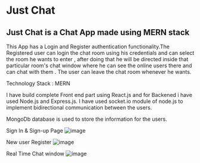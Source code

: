 # Just Chat

## Just Chat is a Chat App made using MERN stack 

This App has a Login and Register authentication functionality.The Registered user can login the chat room using his credentials and can select the room he wants to enter , after doing that he will be directed inside that particular room's chat window where he can see the online users there and can chat with them . The user can leave the chat room whenever he wants.

Technology Stack : MERN

I have build complete Front end part using React.js and for Backened i have used Node.js and Express.js. I have used socket.io module of node.js to implement bidirectional communication between the users.

MongoDb database is used to store the information for the users.

Sign In & Sign-up Page
![image](https://user-images.githubusercontent.com/51504166/120094779-0de34d00-c140-11eb-9728-322a83cc95ce.png)

New user Register
![image](https://user-images.githubusercontent.com/51504166/120094812-2eaba280-c140-11eb-9f50-0eed125e046c.png)

Real Time Chat window
![image](https://user-images.githubusercontent.com/51504166/120094755-ebe9ca80-c13f-11eb-82ac-273eb7970cef.png)





